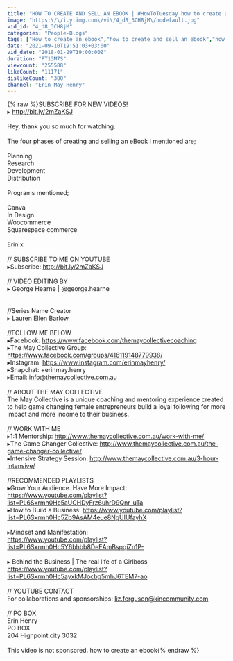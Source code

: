 ```yaml
---
title: "HOW TO CREATE AND SELL AN EBOOK | #HowToTuesday how to create an ebook"
image: "https:\/\/i.ytimg.com\/vi\/4_d8_3CH8jM\/hqdefault.jpg"
vid_id: "4_d8_3CH8jM"
categories: "People-Blogs"
tags: ["How to create an ebook","how to create and sell an ebook","how to sell an ebook"]
date: "2021-09-10T19:51:03+03:00"
vid_date: "2018-01-29T19:00:00Z"
duration: "PT13M7S"
viewcount: "255588"
likeCount: "11171"
dislikeCount: "380"
channel: "Erin May Henry"
---
```

{% raw %}SUBSCRIBE FOR NEW VIDEOS! <br />▸ <a rel="nofollow" target="blank" href="http://bit.ly/2mZaKSJ">http://bit.ly/2mZaKSJ</a><br /><br />Hey, thank you so much for watching. <br /><br />The four phases of creating and selling an eBook I mentioned are; <br /><br />Planning<br />Research<br />Development <br />Distribution  <br /><br />Programs mentioned; <br /><br />Canva <br />In Design <br />Woocommerce<br />Squarespace commerce<br /><br />Erin x <br /><br />// SUBSCRIBE TO ME ON YOUTUBE<br />▸Subscribe: <a rel="nofollow" target="blank" href="http://bit.ly/2mZaKSJ">http://bit.ly/2mZaKSJ</a> <br /><br />// VIDEO EDITING BY <br />▸ George Hearne | @george.hearne<br /><br /><br />//Series Name Creator<br />▸ Lauren Ellen Barlow<br /><br />//FOLLOW ME BELOW<br />▸Facebook: <a rel="nofollow" target="blank" href="https://www.facebook.com/themaycollectivecoaching">https://www.facebook.com/themaycollectivecoaching</a> <br />▸The May Collective Group: <a rel="nofollow" target="blank" href="https://www.facebook.com/groups/416119148779938/">https://www.facebook.com/groups/416119148779938/</a> <br />▸Instagram: <a rel="nofollow" target="blank" href="https://www.instagram.com/erinmayhenry/">https://www.instagram.com/erinmayhenry/</a> <br />▸Snapchat:  +erinmay.henry<br />▸Email: info@themaycollective.com.au<br /><br />// ABOUT THE MAY COLLECTIVE<br />The May Collective is a unique coaching and mentoring experience created to help game changing female entrepreneurs build a loyal following for more impact and more income to their business. <br /><br />// WORK WITH ME<br />▸1:1 Mentorship: <a rel="nofollow" target="blank" href="http://www.themaycollective.com.au/work-with-me/">http://www.themaycollective.com.au/work-with-me/</a> <br />▸The Game Changer Collective: <a rel="nofollow" target="blank" href="http://www.themaycollective.com.au/the-game-changer-collective/">http://www.themaycollective.com.au/the-game-changer-collective/</a> <br />▸Intensive Strategy Session: <a rel="nofollow" target="blank" href="http://www.themaycollective.com.au/3-hour-intensive/">http://www.themaycollective.com.au/3-hour-intensive/</a> <br /><br />//RECOMMENDED PLAYLISTS<br />▸Grow Your Audience. Have More Impact: <a rel="nofollow" target="blank" href="https://www.youtube.com/playlist?list=PL6Sxrmh0Hc5aUCHDyFrz6uhrD9Qnr_uTa">https://www.youtube.com/playlist?list=PL6Sxrmh0Hc5aUCHDyFrz6uhrD9Qnr_uTa</a> <br />▸How to Build a Business: <a rel="nofollow" target="blank" href="https://www.youtube.com/playlist?list=PL6Sxrmh0Hc5Zb9AsAM4eue8NgUIUfayhX">https://www.youtube.com/playlist?list=PL6Sxrmh0Hc5Zb9AsAM4eue8NgUIUfayhX</a><br /><br />▸Mindset and Manifestation: <br /><a rel="nofollow" target="blank" href="https://www.youtube.com/playlist?list=PL6Sxrmh0Hc5Y6bhbb8DeEAmBspqiZn1P-">https://www.youtube.com/playlist?list=PL6Sxrmh0Hc5Y6bhbb8DeEAmBspqiZn1P-</a><br /><br />▸ Behind the Business | The real life of a Girlboss <br /><a rel="nofollow" target="blank" href="https://www.youtube.com/playlist?list=PL6Sxrmh0Hc5ayxkMJocbg5mhJ6TEM7-ao">https://www.youtube.com/playlist?list=PL6Sxrmh0Hc5ayxkMJocbg5mhJ6TEM7-ao</a> <br /><br />// YOUTUBE CONTACT <br />For collaborations and sponsorships: liz.ferguson@kincommunity.com <br /><br />// PO BOX<br />Erin Henry<br />PO BOX<br />204 Highpoint city 3032<br /><br />This video is not sponsored. how to create an ebook{% endraw %}

